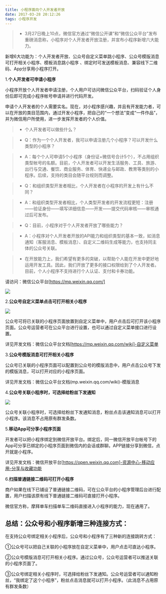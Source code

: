 ```yaml
---
title: 小程序面向个人开发者开放
date: 2017-03-28 20:12:26
tags: 小程序开发
---
```


>* 3月27日晚上10点，微信官方通过“微信公开课”和“微信公众平台”发布重磅消息称，小程序对个人开发者开放注册，并宣布小程序新增六大能力。
  
   新增6大功能为：个人开发者开放、公众号自定义菜单跳小程序、公众号模版消息可打开相关小程序、模板消息跳小程序 、绑定时可发送模板消息、兼容线下二维码、App分享用小程序打开。
   
   
1.**个人开发者可申请小程序**
   
   小程序开放个人开发者申请注册，个人用户可访问微信公众平台，扫码验证个人身份后即可完成小程序帐号申请并进行代码开发。
   
   申请个人开发者的个人需要实名。现在，对小程序感兴趣，并且有开发能力者，可以在开放的类目范围内，通过开发小程序，把自己的“一个想法”变成“一件作品”，并为微信用户所使用，进一步发挥开发者的个人价值。
   
   
>* 个人开发者可以做些什么？
  
>* Q：作为一个个人开发者，我可以申请注册几个小程序？可以开发什么类型的小程序？

>* A：每个个人可申请5个小程序（身份证+微信号合计5个），不占用组织类型帐号的名额。目前，个人开发者可以开发生活服务、工具、旅游、出行与交通、餐饮、商业服务、体育、快递业与邮政、教育等类别的小程序。后续，支持的类目会随平台规则而调整。
 
>* Q：和组织类型开发者相比，个人开发者在小程序的开发上有什么不同？
 
>* A：和组织类型开发者相比，个人类型开发者的开发流程更短：注册——验证身份——填写详细信息——开发——提交代码审核——审核通过后可发布。
 
>* Q：目前，小程序对于个人开发者开放了哪些能力？

>* A：小程序对个人开发者开放的API能力和组织类型的基本一致，如消息通知（客服消息、模板消息）、自定义二维码生成等能力，也支持同主体的公众号关联。

>* 在开放能力上，我们希望有更多的突破，以帮助个人能在开发中更好地运用开发工具。因此，我们开放了更多的接口权限给到了个人开发者。目前，个人小程序不支持进行个人认证、支付和卡券功能。


请访问：微信公众平台[https://mp.weixin.qq.com/]

![](http://mmbiz.qpic.cn/mmbiz_jpg/Sl2B4aOmG2MdomPTjz8wt5AhZ9eJvcD1tM4L4YnHKDibxRicaWwK0pmxSqT4YGKDdGY2k4XMdHtnSVyOxPb9Hyzg/640?wx_fmt=jpeg)


2.**公众号自定义菜单点击可打开相关小程序**

![](http://mmbiz.qpic.cn/mmbiz_png/Sl2B4aOmG2MdomPTjz8wt5AhZ9eJvcD1V9w0XyibD2zmNYSEAECoz89USoxEWZoia2g9YFicEkWwPibVv41uic2HrAA/640?wx_fmt=png)

公众号可将已关联的小程序页面放置到自定义菜单中，用户点击后可打开该小程序页面。公众号运营者可在公众平台进行设置，也可以通过自定义菜单接口进行设置。

详见开发文档：微信公众平台文档[https://mp.weixin.qq.com/wiki]-自定义菜单


3.**公众号模版消息可打开相关小程序**

公众号已关联的小程序页面可以配置到公众号的模版消息中，用户点击公众号下发的模版消息，可以打开对应的小程序页面。

详见开发文档：微信公众平台文档(mp.weixin.qq.com/wiki)-模版消息

4.**公众号关联小程序时，可选择给粉丝下发通知**

![](https://mmbiz.qlogo.cn/mmbiz_png/Sl2B4aOmG2MdomPTjz8wt5AhZ9eJvcD1ZqTbVmKAmSibaCZppvxrYl293fhmSasBl68dKYhGtsLGtAiaN2CE37RA/0?wx_fmt=png)

公众号关联小程序时，可选择给粉丝下发通知消息，粉丝点击该通知消息可以打开小程序。该消息不占用原有群发条数。

5.**移动App可分享小程序页面**

开发者可以把小程序绑定到微信开放平台。绑定后，同一微信开放平台帐号下的App可分享已绑定的小程序页面到微信内的会话或群聊。APP链接分享到微信，点开就是小程序。

详见开发文档：微信开放平台[https://open.weixin.qq.com]-资源中心-移动应用-分享与收藏功能

6.**扫描普通链接二维码可打开小程序**

商户如果在线下已铺设了普通链接二维码，可在公众平台的小程序管理后台进行配置，用户扫描该原有线下普通链接二维码可直接打开小程序。

微信官方称，摩拜单车扫描单车二维码直接进入小程序的能力，现在通用了。


## 总结：公众号和小程序新增三种连接方式：

在支持公众号绑定相关小程序后，公众号和小程序有了三种新的连接跳转方式：

①公众号可以把自己关联的小程序放在自定义菜单中，用户点击可直达小程序。

②公众号模版消息可打开相关小程序。通过公众号，公众号运营者可以推送关联的小程序页面了。

③公众号绑定相关小程序时，可选择给粉丝下发通知。公众号运营者可以通知粉丝，“我绑定了这个小程序”，粉丝点击消息就可以打开小程序。（此消息不占用原有群发条数）

